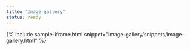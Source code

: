 ```yaml
---
title: "Image gallery"
status: ready
---
```


{% include sample-iframe.html snippet="image-gallery/snippets/image-gallery.html" %}
